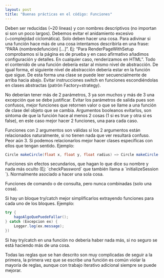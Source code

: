 ```yaml
---
layout: post
title: "Buenas prácticas en el código: Funciones"
---
```

Deben ser reducidas (~20 líneas) y con nombres descriptivos (no importan si son un poco largos). Debemos evitar el anidamiento excesivo (~complejidad ciclomática). 
Solo deben hacer una cosa. Para adivinar si una función hace más de una cosa intentamos describirla en una frase: “PARA (nombredefunción) […]”. Ej: “Para RenderPageWithSetup comprobamos si la página es de prueba y en caso afirmativo añadimos configuración y detalles. En cualquier caso, renderizamos en HTML”. Todo el contenido de una función debería estar al mismo nivel de abstracción. De igual forma, el siguiente nivel de abstracción debería estar en la función que sigue. De esta forma una clase se puede leer secuencialmente de arriba hacia abajo.
Evitar instrucciones switch en funciones escondiéndolas en clases abstractas (patrón Factory+strategy).

No deberían tener más de 2 parámetros, 3 ya son muchos y más de 3 una excepción que se debe justificar. Evitar los parámetros de salida pues son confusos, mejor funciones que retornen valor o que se llame a una función de clase del objeto que se cambia. Argumentos booleanos evitarlos, son síntoma de que la función hace al menos 2 cosas (1 si es true y otra si es false), en este caso mejor hacer 2 funciones, una para cada caso.

Funciones con 2 argumentos son válidas si los 2 argumentos están relacionados naturalmente, si no tienen nada que ver resultará confuso. Peor aún 3. Si podemos relacionarlos mejor hacer clases específicas con ellos que tengan sentido. Ejemplo: 
```csharp
Circle makeCircle(float x, float y, float radius) –> Circle makeCircle(Point p, float radius))
```

Funciones sin efectos secundarios, que hagan lo que dice su nombre y nada más oculto (Ej: ´checkPassword´ que también llama a ´initializeSession´). Normalmente asociado a hacer una sola cosa.

Funciones de comando o de consulta, pero nunca combinadas (solo una cosa).

Si hay un bloque try/catch mejor simplificarlos extrayendo funciones para cada uno de los bloques. Ejemplo:
```csharp
try { 
    hagoAlgoQuePuedeFallar(); 
} catch (Excepcion ex) { 
    Logger.log(ex.message);
})
```
Si hay try/catch en una función no debería haber nada más, si no seguro se está haciendo más de una cosa.

Todas las reglas que se han descrito son muy complicadas de seguir a la primera, la primera vez que se escribe una función es común violar la mayoría de reglas, aunque con trabajo iterativo adicional siempre se puede mejorar.